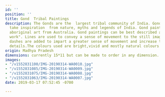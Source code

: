 ```yaml
---
id: ''
position: ''
title: Gond  Tribal Paintings
description: The Gonds are the  largest tribal community of India. Gond paintings
  take inspiration  from nature, myths and legends of India. Gond painting resemble
  aboriginal art from Australia. Gond paintings can be best described as "on line
  work". Lines are used to convey a sense of movement to the still images. Dots and
  dashes are added to impart a greater sense of movement and increase the amount of
  details.The colours used are bright,vivid and mostly natural colours.
origin: Madhya Pradesh
dimensions: currently 15*11 but can be made to order in any dimension.
images:
- "/v1552831100/IMG-20190314-WA0010.jpg"
- "/v1552831085/IMG-20190314-WA0009.jpg"
- "/v1552831075/IMG-20190314-WA0008.jpg"
- "/v1552831063/IMG-20190314-WA0007.jpg"
date: 2019-03-17 07:52:45 -0700

---
```


